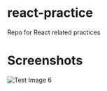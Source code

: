 # react-practice
Repo for React related practices


# Screenshots

![Test Image 6](https://github.com/cyclades1/Rental/blob/master/images/main.png)
